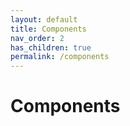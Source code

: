 ```yaml
---
layout: default
title: Components
nav_order: 2
has_children: true
permalink: /components
---
```


# Components

